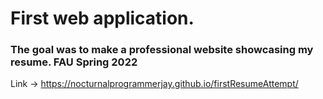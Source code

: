# First web application. 
### The goal was to make a professional website showcasing my resume. FAU Spring 2022
Link -> https://nocturnalprogrammerjay.github.io/firstResumeAttempt/
